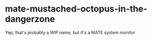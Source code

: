 mate-mustached-octopus-in-the-dangerzone
========================================

Yep, that's probably a WIP name, but it's a MATE system monitor